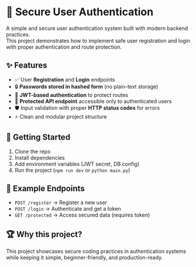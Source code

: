 # 🔐 Secure User Authentication

A simple and secure user authentication system built with modern backend practices.  
This project demonstrates how to implement safe user registration and login with proper authentication and route protection.

## ✨ Features
- ✅ User **Registration** and **Login** endpoints  
- 🔒 **Passwords stored in hashed form** (no plain-text storage)  
- 🔑 **JWT-based authentication** to protect routes  
- 📌 **Protected API endpoint** accessible only to authenticated users  
- 🛡️ Input validation with proper **HTTP status codes** for errors  
- ⚡ Clean and modular project structure  

## 🚀 Getting Started
1. Clone the repo  
2. Install dependencies  
3. Add environment variables (JWT secret, DB config)  
4. Run the project (`npm run dev` or `python main.py`)  

## 📌 Example Endpoints
- `POST /register` → Register a new user  
- `POST /login` → Authenticate and get a token  
- `GET /protected` → Access secured data (requires token)  

## 🏆 Why this project?
This project showcases secure coding practices in authentication systems while keeping it simple, beginner-friendly, and production-ready.
